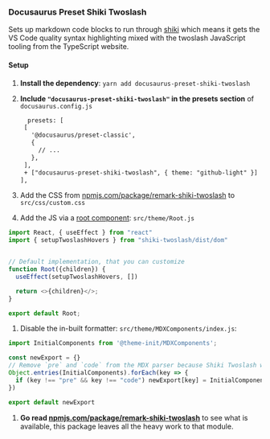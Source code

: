 ### Docusaurus Preset Shiki Twoslash

Sets up markdown code blocks to run through [shiki](https://shiki.matsu.io) which means it gets the VS Code quality
syntax highlighting mixed with the twoslash JavaScript tooling from the TypeScript website.

#### Setup

1. **Install the dependency**: `yarn add docusaurus-preset-shiki-twoslash`
1. **Include `"docusaurus-preset-shiki-twoslash"` in the presets section** of `docusaurus.config.js`

   ```diff
     presets: [
    [
      '@docusaurus/preset-classic',
      {
        // ...
      },
    ],
    + ["docusaurus-preset-shiki-twoslash", { theme: "github-light" }]
   ],

   ```

1. Add the CSS from [npmjs.com/package/remark-shiki-twoslash](https://www.npmjs.com/package/remark-shiki-twoslash) to `src/css/custom.css`
1. Add the JS via a [root component](https://docusaurus.io/docs/using-themes#wrapper-your-site-with-root): `src/theme/Root.js`

```ts
import React, { useEffect } from "react"
import { setupTwoslashHovers } from "shiki-twoslash/dist/dom"


// Default implementation, that you can customize
function Root({children}) {
  useEffect(setupTwoslashHovers, [])

  return <>{children}</>;
}

export default Root;
```

1. Disable the in-built formatter: `src/theme/MDXComponents/index.js`:

```ts
import InitialComponents from '@theme-init/MDXComponents';

const newExport = {}
// Remove `pre` and `code` from the MDX parser because Shiki Twoslash will handle them
Object.entries(InitialComponents).forEach(key => {
  if (key !== "pre" && key !== "code") newExport[key] = InitialComponents[key]
})

export default newExport
```

1. **Go read [npmjs.com/package/remark-shiki-twoslash](https://www.npmjs.com/package/remark-shiki-twoslash)** to see what is available, this package leaves all the heavy work to that module.
